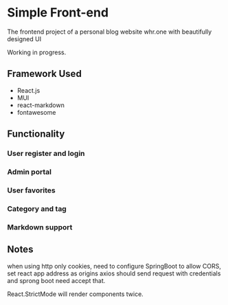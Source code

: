 # Simple Front-end

The frontend project of a personal blog website whr.one with beautifully designed UI

Working in progress.

## Framework Used
* React.js
* MUI
* react-markdown
* fontawesome

## Functionality
### User register and login
### Admin portal
### User favorites
### Category and tag
### Markdown support

## Notes
when using http only cookies, need to configure SpringBoot to allow CORS, set react app address as origins
axios should send request with credentials and sprong boot need accept that.

React.StrictMode will render components twice.
